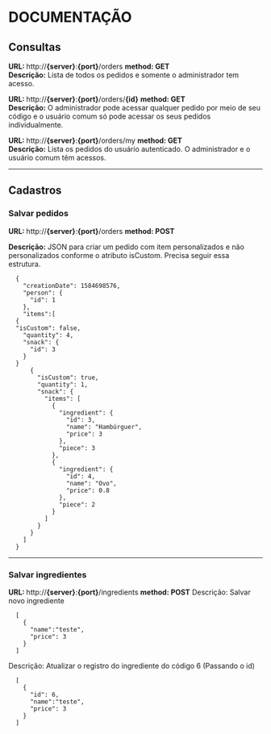 # DOCUMENTAÇÃO

<h2>Consultas</h2>

<b>URL: </b> http://<b>{server}</b>:<b>{port}</b>/orders  <b>method: GET</b>
<br /> <b>Descrição:</b> Lista de todos os pedidos e somente o administrador tem acesso. 

<b>URL: </b> http://<b>{server}</b>:<b>{port}</b>/orders/<b>{id}</b>  <b>method: GET</b>
<br /> <b>Descrição:</b> O administrador pode acessar qualquer pedido por meio de seu código e o usuário comum só pode acessar os seus pedidos individualmente. 

<b>URL: </b> http://<b>{server}</b>:<b>{port}</b>/orders/my  <b>method: GET</b>
<br /> <b>Descrição:</b> Lista os pedidos do usuário autenticado. O administrador e o usuário comum têm acessos. 

<hr />
<h2>Cadastros</h2>
<h3>Salvar pedidos</h3>
  
<b>URL: </b> http://<b>{server}</b>:<b>{port}</b>/orders  <b>method: POST</b>

<b>Descrição:</b> JSON para criar um pedido com item personalizados e não personalizados conforme o atributo isCustom. Precisa seguir essa estrutura. 

```
  {
    "creationDate": 1584698576,
    "person": {
      "id": 1
    },
    "items":[
  {
  "isCustom": false,
    "quantity": 4,
    "snack": { 
      "id": 3
    }
  }
      {
        "isCustom": true,
        "quantity": 1,
        "snack": { 
          "items": [
            {
              "ingredient": {
                "id": 3,
                "name": "Hambúrguer",
                "price": 3							
              },
              "piece": 3
            },
            { 
              "ingredient": {
                "id": 4,
                "name": "Ovo",
                "price": 0.8							
              },
              "piece": 2
            }
          ]
        }
      }
    ]
  }
```

<hr />
<h3>Salvar ingredientes</h3>
  
<b>URL: </b> http://<b>{server}</b>:<b>{port}</b>/ingredients   <b>method: POST</b>
Descrição: Salvar novo ingrediente

```
  [
    {
      "name":"teste",
      "price": 3
    }
  ]
```

Descrição: Atualizar o registro do ingrediente do código 6 (Passando o id)

```
  [
    {
      "id": 6,
      "name":"teste",
      "price": 3
    }
  ]
```

